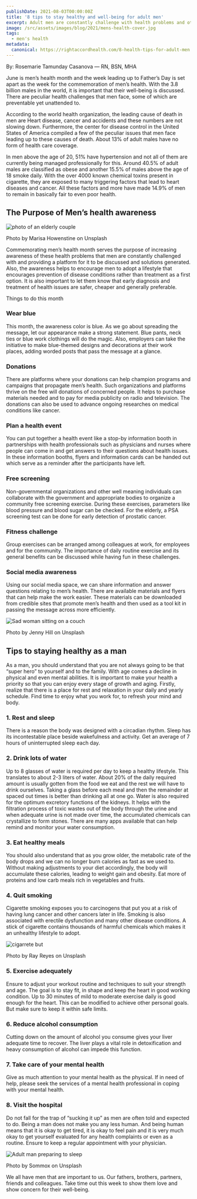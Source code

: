 ```yaml
---
publishDate: 2021-08-03T00:00:00Z
title: '8 tips to stay healthy and well-being for adult men'
excerpt: Adult men are constantly challenge with health problems and other diseases. These 8 health tips will guide them in taking control of their well-being.
image: /src/assets/images/blog/2021/mens-health-cover.jpg
tags:
  - men's health
metadata:
  canonical: https://rightaccordhealth.com/8-health-tips-for-adult-men
---
```



By: Rosemarie Tamunday Casanova — RN, BSN, MHA


June is men’s health month and the week leading up to Father’s Day is set apart as the week for the commemoration of men’s health. With the 3.8 billion males in the world, it is important that their well-being is discussed. There are peculiar health challenges that men face, some of which are preventable yet unattended to.

According to the world health organization, the leading cause of death in men are Heart disease, cancer and accidents and these numbers are not slowing down. Furthermore, the center for disease control in the United States of America compiled a few of the peculiar issues that men face leading up to these causes of death. About 13% of adult males have no form of health care coverage.

In men above the age of 20, 51% have hypertension and not all of them are currently being managed professionally for this. Around 40.5% of adult males are classified as obese and another 15.5% of males above the age of 18 smoke daily. With the over 4000 known chemical toxins present in cigarette, they are exposed to many triggering factors that lead to heart diseases and cancer. All these factors and more have made 14.9% of men to remain in basically fair to even poor health.

The Purpose of Men’s health awareness
-------------------------------------

![photo of an elderly couple](/src/assets/images/blog/2021/marisa-howenstine.jpg)

Photo by Marisa Howenstine on Unsplash

Commemorating men’s health month serves the purpose of increasing awareness of these health problems that men are constantly challenged with and providing a platform for it to be discussed and solutions generated. Also, the awareness helps to encourage men to adopt a lifestyle that encourages prevention of disease conditions rather than treatment as a first option. It is also important to let them know that early diagnosis and treatment of health issues are safer, cheaper and generally preferable.

Things to do this month

### Wear blue

This month, the awareness color is blue. As we go about spreading the message, let our appearance make a strong statement. Blue pants, neck ties or blue work clothings will do the magic. Also, employers can take the initiative to make blue-themed designs and decorations at their work places, adding worded posts that pass the message at a glance.

### Donations

There are platforms where your donations can help champion programs and campaigns that propagate men’s health. Such organizations and platforms thrive on the free will donations of concerned people. It helps to purchase materials needed and to pay for media publicity on radio and television. The donations can also be used to advance ongoing researches on medical conditions like cancer.

### Plan a health event

You can put together a health event like a stop-by information booth in partnerships with health professionals such as physicians and nurses where people can come in and get answers to their questions about health issues. In these information booths, flyers and information cards can be handed out which serve as a reminder after the participants have left.

### Free screening

Non-governmental organizations and other well meaning individuals can collaborate with the government and appropriate bodies to organize a community free screening exercise. During these exercises, parameters like blood pressure and blood sugar can be checked. For the elderly, a PSA screening test can be done for early detection of prostatic cancer.

### Fitness challenge

Group exercises can be arranged among colleagues at work, for employees and for the community. The importance of daily routine exercise and its general benefits can be discussed while having fun in these challenges.

### Social media awareness

Using our social media space, we can share information and answer questions relating to men’s health. There are available materials and flyers that can help make the work easier. These materials can be downloaded from credible sites that promote men’s health and then used as a tool kit in passing the message across more efficiently.

![Sad woman sitting on a couch](/src/assets/images/blog/2021/jenny-hill-unsplash.jpg)

Photo by Jenny Hill on Unsplash

Tips to staying healthy as a man
--------------------------------

As a man, you should understand that you are not always going to be that “super hero” to yourself and to the family. With age comes a decline in physical and even mental abilities. It is important to make your health a priority so that you can enjoy every stage of growth and aging. Firstly, realize that there is a place for rest and relaxation in your daily and yearly schedule. Find time to enjoy what you work for, to refresh your mind and body.

### 1\. Rest and sleep

There is a reason the body was designed with a circadian rhythm. Sleep has its incontestable place beside wakefulness and activity. Get an average of 7 hours of uninterrupted sleep each day.

### 2\. Drink lots of water

Up to 8 glasses of water is required per day to keep a healthy lifestyle. This translates to about 2-3 liters of water. About 20% of the daily required amount is usually gotten from the food we eat and the rest we will have to drink ourselves. Taking a glass before each meal and then the remainder at spaced out times is better than drinking all at one go. Water is also required for the optimum excretory functions of the kidneys. It helps with the filtration process of toxic wastes out of the body through the urine and when adequate urine is not made over time, the accumulated chemicals can crystallize to form stones. There are many apps available that can help remind and monitor your water consumption.

### 3\. Eat healthy meals

You should also understand that as you grow older, the metabolic rate of the body drops and we can no longer burn calories as fast as we used to. Without making adjustments to your diet accordingly, the body will accumulate these calories, leading to weight gain and obesity. Eat more of proteins and low carb meals rich in vegetables and fruits.

### 4\. Quit smoking

Cigarette smoking exposes you to carcinogens that put you at a risk of having lung cancer and other cancers later in life. Smoking is also associated with erectile dysfunction and many other disease conditions. A stick of cigarette contains thousands of harmful chemicals which makes it an unhealthy lifestyle to adopt.

![cigarrete but](/src/assets/images/blog/2021/ray-reyes.jpg)

Photo by Ray Reyes on Unsplash

### 5\. Exercise adequately

Ensure to adjust your workout routine and techniques to suit your strength and age. The goal is to stay fit, in shape and keep the heart in good working condition. Up to 30 minutes of mild to moderate exercise daily is good enough for the heart. This can be modified to achieve other personal goals. But make sure to keep it within safe limits.

### 6\. Reduce alcohol consumption

Cutting down on the amount of alcohol you consume gives your liver adequate time to recover. The liver plays a vital role in detoxification and heavy consumption of alcohol can impede this function.

### 7\. Take care of your mental health

Give as much attention to your mental health as the physical. If in need of help, please seek the services of a mental health professional in coping with your mental health.

### 8\. Visit the hospital

Do not fall for the trap of “sucking it up” as men are often told and expected to do. Being a man does not make you any less human. And being human means that it is okay to get tired, it is okay to feel pain and it is very much okay to get yourself evaluated for any health complaints or even as a routine. Ensure to keep a regular appointment with your physician.

![Adult man preparing to sleep](/src/assets/images/blog/2021/somnox-sleep-NIBEmG9boGQ-unsplash.jpg)

Photo by Sommox on Unsplash

We all have men that are important to us. Our fathers, brothers, partners, friends and colleagues. Take time out this week to show them love and show concern for their well-being.